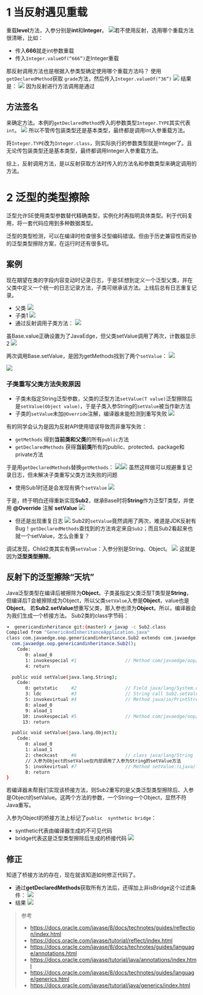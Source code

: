 #  1 当反射遇见重载
重载**level**方法，入参分别是**int**和**Integer**。
![](https://img-blog.csdnimg.cn/2021063020523870.png?x-oss-process=image/watermark,type_ZmFuZ3poZW5naGVpdGk,shadow_10,text_SmF2YUVkZ2U=,size_16,color_FFFFFF,t_70)若不使用反射，选用哪个重载方法很清晰，比如：
- 传入**666**就走int参数重载
- 传入`Integer.valueOf(“666”)`走Integer重载

那反射调用方法也是根据入参类型确定使用哪个重载方法吗？
使用`getDeclaredMethod`获取 `grade`方法，然后传入`Integer.valueOf(“36”)`
![](https://img-blog.csdnimg.cn/20210630205520594.png)
结果是：
![](https://img-blog.csdnimg.cn/20210630205642767.png)
因为反射进行方法调用是通过
## 方法签名
来确定方法。本例的`getDeclaredMethod`传入的参数类型`Integer.TYPE`其实代表`int`。
![](https://img-blog.csdnimg.cn/2021063020590337.png?x-oss-process=image/watermark,type_ZmFuZ3poZW5naGVpdGk,shadow_10,text_SmF2YUVkZ2U=,size_16,color_FFFFFF,t_70)
所以不管传包装类型还是基本类型，最终都是调用int入参重载方法。

将`Integer.TYPE`改为`Integer.class`，则实际执行的参数类型就是Integer了。且无论传包装类型还是基本类型，最终都调用Integer入参重载方法。

综上，反射调用方法，是以反射获取方法时传入的方法名和参数类型来确定调用的方法。

# 2 泛型的类型擦除
泛型允许SE使用类型参数替代精确类型，实例化时再指明具体类型。利于代码复用，将一套代码应用到多种数据类型。

泛型的类型检测，可以在编译时检查很多泛型编码错误。但由于历史兼容性而妥协的泛型类型擦除方案，在运行时还有很多坑。

## 案例
现在期望在类的字段内容变动时记录日志，于是SE想到定义一个泛型父类，并在父类中定义一个统一的日志记录方法，子类可继承该方法。上线后总有日志重复记录。

- 父类
![](https://img-blog.csdnimg.cn/20210701102521658.png?x-oss-process=image/watermark,type_ZmFuZ3poZW5naGVpdGk,shadow_10,text_SmF2YUVkZ2U=,size_16,color_FFFFFF,t_70)
- 子类1
![](https://img-blog.csdnimg.cn/20210701102727240.png?x-oss-process=image/watermark,type_ZmFuZ3poZW5naGVpdGk,shadow_10,text_SmF2YUVkZ2U=,size_16,color_FFFFFF,t_70)
- 通过反射调用子类方法：
![](https://img-blog.csdnimg.cn/20210701103212354.png?x-oss-process=image/watermark,type_ZmFuZ3poZW5naGVpdGk,shadow_10,text_SmF2YUVkZ2U=,size_16,color_FFFFFF,t_70)

虽Base.value正确设置为了JavaEdge，但父类setValue调用了两次，计数器显示2
![](https://img-blog.csdnimg.cn/20210701103441331.png?x-oss-process=image/watermark,type_ZmFuZ3poZW5naGVpdGk,shadow_10,text_SmF2YUVkZ2U=,size_16,color_FFFFFF,t_70)

两次调用Base.setValue，是因为getMethods找到了两个`setValue`：
![](https://img-blog.csdnimg.cn/20210701104024581.png?x-oss-process=image/watermark,type_ZmFuZ3poZW5naGVpdGk,shadow_10,text_SmF2YUVkZ2U=,size_16,color_FFFFFF,t_70)

![](https://img-blog.csdnimg.cn/20210701103932953.png?x-oss-process=image/watermark,type_ZmFuZ3poZW5naGVpdGk,shadow_10,text_SmF2YUVkZ2U=,size_16,color_FFFFFF,t_70)
### 子类重写父类方法失败原因
- 子类未指定String泛型参数，父类的泛型方法`setValue(T value)`泛型擦除后是`setValue(Object value)`，于是子类入参String的`setValue`被当作新方法
- 子类的`setValue`未加`@Override`注解，编译器未能检测到重写失败
![](https://img-blog.csdnimg.cn/20210701104847761.png?x-oss-process=image/watermark,type_ZmFuZ3poZW5naGVpdGk,shadow_10,text_SmF2YUVkZ2U=,size_16,color_FFFFFF,t_70)

有的同学会认为是因为反射API使用错误导致而非重写失败：
- `getMethods`
得到**当前类和父类**的所有`public`方法
- `getDeclaredMethods`
获得**当前类**所有的public、protected、package和private方法

于是用`getDeclaredMethods`替换`getMethods`：
![](https://img-blog.csdnimg.cn/20210701110017589.png)![](https://img-blog.csdnimg.cn/20210701110341844.png?x-oss-process=image/watermark,type_ZmFuZ3poZW5naGVpdGk,shadow_10,text_SmF2YUVkZ2U=,size_16,color_FFFFFF,t_70)
虽然这样做可以规避重复记录日志，但未解决子类重写父类方法失败的问题
- 使用Sub1时还是会发现有俩个`setValue`
![](https://img-blog.csdnimg.cn/20210701111541648.png?x-oss-process=image/watermark,type_ZmFuZ3poZW5naGVpdGk,shadow_10,text_SmF2YUVkZ2U=,size_16,color_FFFFFF,t_70)

于是，终于明白还得重新实现**Sub2**，继承Base时将**String**作为泛型T类型，并使用 **@Override** 注解 **setValue**
![](https://img-blog.csdnimg.cn/20210701131719235.png?x-oss-process=image/watermark,type_ZmFuZ3poZW5naGVpdGk,shadow_10,text_SmF2YUVkZ2U=,size_16,color_FFFFFF,t_70)

- 但还是出现重复日志
![](https://img-blog.csdnimg.cn/20210701131952964.png?x-oss-process=image/watermark,type_ZmFuZ3poZW5naGVpdGk,shadow_10,text_SmF2YUVkZ2U=,size_16,color_FFFFFF,t_70)
Sub2的`setValue`竟然调用了两次，难道是JDK反射有Bug！`getDeclaredMethods`查找到的方法肯定来自`Sub2`；而且Sub2看起来也就一个setValue，怎么会重复？

调试发现，Child2类其实有俩`setValue`：入参分别是String、Object。
![](https://img-blog.csdnimg.cn/20210701133219777.png?x-oss-process=image/watermark,type_ZmFuZ3poZW5naGVpdGk,shadow_10,text_SmF2YUVkZ2U=,size_16,color_FFFFFF,t_70)
这就是因为**泛型类型擦除**。

## 反射下的泛型擦除“天坑”
Java泛型类型在编译后被擦除为**Object**。子类虽指定父类泛型T类型是**String**，但编译后T会被擦除成为Object，所以父类`setValue`入参是**Object**，value也是**Object**。
若**Sub2.setValue**想重写父类，那入参也须为**Object**。所以，编译器会为我们生成一个桥接方法。
Sub2类的class字节码：
```bash
➜  genericandinheritance git:(master) ✗ javap -c Sub2.class
Compiled from "GenericAndInheritanceApplication.java"
class com.javaedge.oop.genericandinheritance.Sub2 extends com.javaedge.oop.genericandinheritance.Base<java.lang.String> {
  com.javaedge.oop.genericandinheritance.Sub2();
    Code:
       0: aload_0
       1: invokespecial #1                  // Method com/javaedge/oop/genericandinheritance/Base."<init>":()V
       4: return

  public void setValue(java.lang.String);
    Code:
       0: getstatic     #2                  // Field java/lang/System.out:Ljava/io/PrintStream;
       3: ldc           #3                  // String call Sub2.setValue
       5: invokevirtual #4                  // Method java/io/PrintStream.println:(Ljava/lang/String;)V
       8: aload_0
       9: aload_1
      10: invokespecial #5                  // Method com/javaedge/oop/genericandinheritance/Base.setValue:(Ljava/lang/Object;)V
      13: return

  public void setValue(java.lang.Object);
    Code:
       0: aload_0
       1: aload_1
       2: checkcast     #6                  // class java/lang/String
       // 入参为Object的setValue在内部调用了入参为String的setValue方法
       5: invokevirtual #7                  // Method setValue:(Ljava/lang/String;)V
       8: return
}
```
若编译器未帮我们实现该桥接方法，则Sub2重写的是父类泛型类型擦除后、入参是Object的setValue。这两个方法的参数，一个String一个Object，显然不符Java重写。

入参为Object的桥接方法上标记了`public  synthetic bridge`：
- synthetic代表由编译器生成的不可见代码
- bridge代表这是泛型类型擦除后生成的桥接代码
![](https://img-blog.csdnimg.cn/20210701135257552.png?x-oss-process=image/watermark,type_ZmFuZ3poZW5naGVpdGk,shadow_10,text_SmF2YUVkZ2U=,size_16,color_FFFFFF,t_70)

## 修正
知道了桥接方法的存在，现在就该知道如何修正代码了。
- 通过**getDeclaredMethods**获取所有方法后，还得加上非isBridge这个过滤条件：
![](https://img-blog.csdnimg.cn/20210701143227136.png?x-oss-process=image/watermark,type_ZmFuZ3poZW5naGVpdGk,shadow_10,text_SmF2YUVkZ2U=,size_16,color_FFFFFF,t_70)
- 结果
![](https://img-blog.csdnimg.cn/20210701143616524.png?x-oss-process=image/watermark,type_ZmFuZ3poZW5naGVpdGk,shadow_10,text_SmF2YUVkZ2U=,size_16,color_FFFFFF,t_70)
> 参考
> - https://docs.oracle.com/javase/8/docs/technotes/guides/reflection/index.html
> - https://docs.oracle.com/javase/tutorial/reflect/index.html
> - https://docs.oracle.com/javase/8/docs/technotes/guides/language/annotations.html
> - https://docs.oracle.com/javase/tutorial/java/annotations/index.html
> - https://docs.oracle.com/javase/8/docs/technotes/guides/language/generics.html
> - https://docs.oracle.com/javase/tutorial/java/generics/index.html